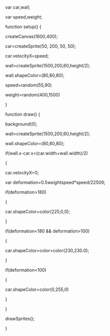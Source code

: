 var car,wall;

var speed,weight;



function setup() {

 createCanvas(1600,400);

 car=createSprite(50, 200, 50, 50);

car.velocityX=speed; 



 wall=createSprite(1500,200,60,height/2);

 wall.shapeColor=(80,80,80);



 speed=random(55,90)

 weight=random(400,1500)





}



function draw() {

 background(0);



 wall=createSprite(1500,200,60,height/2);

 wall.shapeColor=(80,80,80);



 

 if(wall.x-car.x<(car.width+wall.width)/2)

{

 car.velocityX=0;

 var deformation=0.5*weight*speed*speed/22509;

 if(deformation>180)

 {

  car.shapeColor=color(225,0,0);

 }

 if(deformation<180 && deformation>100)

 {

  car.shapeColor=color=color(230,230.0);

 

 }

 if(deformation<100)

 {

  car.shapeColor=color(0,255,0)

 }

}



 drawSprites();

}